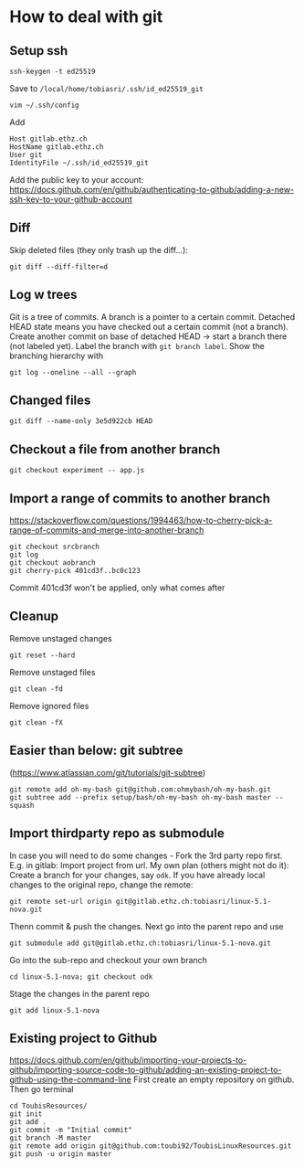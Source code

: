 # How to deal with git

## Setup ssh
	ssh-keygen -t ed25519
	
Save to `/local/home/tobiasri/.ssh/id_ed25519_git`

	vim ~/.ssh/config
	
Add

	Host gitlab.ethz.ch
	HostName gitlab.ethz.ch
	User git
	IdentityFile ~/.ssh/id_ed25519_git

Add the public key to your account: 
https://docs.github.com/en/github/authenticating-to-github/adding-a-new-ssh-key-to-your-github-account

## Diff
Skip deleted files (they only trash up the diff...):

	git diff --diff-filter=d
	
## Log w trees
Git is a tree of commits.
A branch is a pointer to a certain commit.
Detached HEAD state means you have checked out a certain commit (not a branch).
Create another commit on base of detached HEAD -> start a branch there (not labeled yet). 
Label the branch with `git branch label`.
Show the branching hierarchy with

	git log --oneline --all --graph
	
## Changed files

	git diff --name-only 3e5d922cb HEAD

## Checkout a file from another branch

	git checkout experiment -- app.js
	
## Import a range of commits to another branch
https://stackoverflow.com/questions/1994463/how-to-cherry-pick-a-range-of-commits-and-merge-into-another-branch

	git checkout srcbranch
	git log
	git checkout aobranch
	git cherry-pick 401cd3f..bc0c123
	
Commit 401cd3f won't be applied, only what comes after

## Cleanup
Remove unstaged changes

	git reset --hard
	
Remove unstaged files

	git clean -fd
	
Remove ignored files

	git clean -fX

## Easier than below: git subtree
(https://www.atlassian.com/git/tutorials/git-subtree)

	git remote add oh-my-bash git@github.com:ohmybash/oh-my-bash.git
	git subtree add --prefix setup/bash/oh-my-bash oh-my-bash master --squash

## Import thirdparty repo as submodule
In case you will need to do some changes - Fork the 3rd party repo first.
E.g. in gitlab: Import project from url.
My own plan (others might not do it): Create a branch for your changes, say `odk`.
If you have already local changes to the original repo, change the remote:

	git remote set-url origin git@gitlab.ethz.ch:tobiasri/linux-5.1-nova.git
	
Thenn commit & push the changes.
Next go into the parent repo and use 

	git submodule add git@gitlab.ethz.ch:tobiasri/linux-5.1-nova.git
	
Go into the sub-repo and checkout your own branch

	cd linux-5.1-nova; git checkout odk
	
Stage the changes in the parent repo

	git add linux-5.1-nova

## Existing project to Github
https://docs.github.com/en/github/importing-your-projects-to-github/importing-source-code-to-github/adding-an-existing-project-to-github-using-the-command-line
First create an empty repository on github. Then go terminal

	cd ToubisResources/
	git init
	git add .
	git commit -m "Initial commit"
	git branch -M master
	git remote add origin git@github.com:toubi92/ToubisLinuxResources.git
	git push -u origin master
